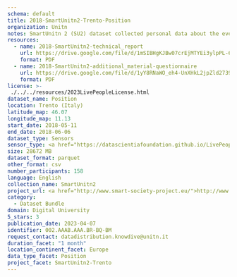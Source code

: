 ```yaml
---
schema: default
title: 2018-SmartUnitn2-Trento-Position
organization: Unitn
notes: SmartUnitn 2 (SU2) dataset collected personal data about the everyday life of 158 university students at University of Trento by i-Log application installed on their smartphones. The SU2 data contains (1) participants’ synchronic data about profile, e.g., demographics, routines, personality; (2) participants’ diachronic data over a period of four weeks, including data from 34 sensors, both hardware and software, associated to around 100+ thousand self-reported annotations from participants.
resources:
  - name: 2018-SmartUnitn2-technical_report
    url: https://drive.google.com/file/d/1mSIBHgKJBw07crEjMTYEi3ylpPL-62fB/view?usp=sharing
    format: PDF
  - name: 2018-SmartUnitn2-additional_material-questionnaire
    url: https://drive.google.com/file/d/1yY8RNaWO_eh4-UnXHkL2jpZld2739K3K/view?usp=share_link
    format: PDF
license: >-
 ./../../resources/2023LivePeopleLicense.html
dataset_name: Position
location: Trento (Italy)
latitude_map: 46.07
longitude_map: 11.13
start_date: 2018-05-11
end_date: 2018-06-06
dataset_type: Sensors
sensor_type: <a href="https://datascientiafoundation.github.io/LivePeople/datasets/2018-SU2-Trento-Proximity%20Event/">proximity</a>, <a href="https://datascientiafoundation.github.io/LivePeople/datasets/2018-SU2-Trento-Orientation%20Event/">orientation</a>, <a href="https://datascientiafoundation.github.io/LivePeople/datasets/2018-SU2-Trento-Location%20Event/">location</a>
size: 28672 MB
dataset_format: parquet
other_format: csv
number_participants: 158
language: English
collection_name: SmartUnitn2
project_url: <a href="http://www.smart-society-project.eu/">http://www.smart-society-project.eu/</a>
category: 
  - Dataset Bundle
domain: Digital University
5_stars: 3
publication_date: 2023-04-07
identifier: 002.AAAB.AAA.BR-BQ-BM
request_contact: datadistribution.knowdive@unitn.it
duration_facet: "1 month"
location_continent_facet: Europe
data_type_facet: Position
project_facet: SmartUnitn2-Trento
---
```

